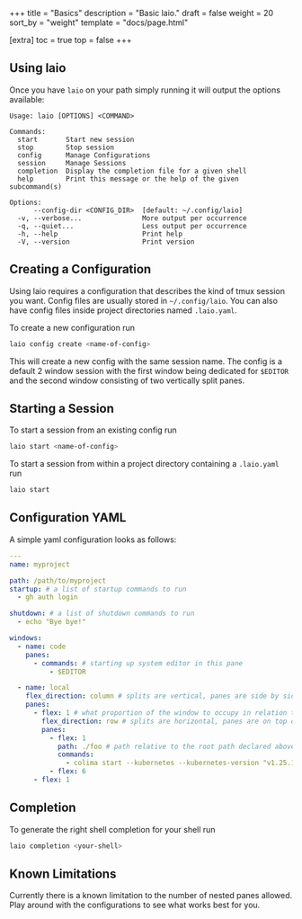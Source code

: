 +++
title = "Basics"
description = "Basic laio."
draft = false
weight = 20
sort_by = "weight"
template = "docs/page.html"

[extra]
toc = true
top = false
+++

## Using laio

Once you have `laio` on your path simply running it will output the options available:
```
Usage: laio [OPTIONS] <COMMAND>

Commands:
  start       Start new session
  stop        Stop session
  config      Manage Configurations
  session     Manage Sessions
  completion  Display the completion file for a given shell
  help        Print this message or the help of the given subcommand(s)

Options:
      --config-dir <CONFIG_DIR>  [default: ~/.config/laio]
  -v, --verbose...               More output per occurrence
  -q, --quiet...                 Less output per occurrence
  -h, --help                     Print help
  -V, --version                  Print version

```

## Creating a Configuration

Using laio requires a configuration that describes the kind of tmux session you want. Config files are usually stored in `~/.config/laio`.
You can also have config files inside project directories named `.laio.yaml`.

To create a new configuration run 
```bash
laio config create <name-of-config>
```
This will create a new config with the same session name.
The config is a default 2 window session with the first window being dedicated for `$EDITOR` and the second window consisting of two vertically split panes.

## Starting a Session

To start a session from an existing config run
```bash
laio start <name-of-config>
```
To start a session from within a project directory containing a `.laio.yaml` run
```bash
laio start
```

## Configuration YAML

A simple yaml configuration looks as follows:
```yaml
---
name: myproject

path: /path/to/myproject
startup: # a list of startup commands to run
  - gh auth login

shutdown: # a list of shutdown commands to run
  - echo "Bye bye!"

windows:
  - name: code
    panes:
      - commands: # starting up system editor in this pane
          - $EDITOR

  - name: local
    flex_direction: column # splits are vertical, panes are side by side
    panes:
      - flex: 1 # what proportion of the window to occupy in relation to the other splits
        flex_direction: row # splits are horizontal, panes are on top of each other
        panes:
          - flex: 1
            path: ./foo # path relative to the root path declared above
            commands:
              - colima start --kubernetes --kubernetes-version "v1.25.11+k3s1" --cpu 6 --memory 24
          - flex: 6
      - flex: 1
```

## Completion

To generate the right shell completion for your shell run 
```bash
laio completion <your-shell>
```

## Known Limitations

Currently there is a known limitation to the number of nested panes allowed. 
Play around with the configurations to see what works best for you.


